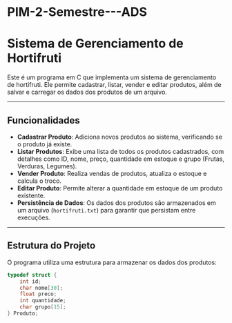 # PIM-2-Semestre---ADS

# Sistema de Gerenciamento de Hortifruti

Este é um programa em C que implementa um sistema de gerenciamento de hortifruti. Ele permite cadastrar, listar, vender e editar produtos, além de salvar e carregar os dados dos produtos de um arquivo.

---

## Funcionalidades

- **Cadastrar Produto**: Adiciona novos produtos ao sistema, verificando se o produto já existe.
- **Listar Produtos**: Exibe uma lista de todos os produtos cadastrados, com detalhes como ID, nome, preço, quantidade em estoque e grupo (Frutas, Verduras, Legumes).
- **Vender Produto**: Realiza vendas de produtos, atualiza o estoque e calcula o troco.
- **Editar Produto**: Permite alterar a quantidade em estoque de um produto existente.
- **Persistência de Dados**: Os dados dos produtos são armazenados em um arquivo (`hortifruti.txt`) para garantir que persistam entre execuções.

---

## Estrutura do Projeto

O programa utiliza uma estrutura para armazenar os dados dos produtos:

```c
typedef struct {
    int id;
    char nome[30];
    float preco;
    int quantidade;
    char grupo[15];
} Produto;
